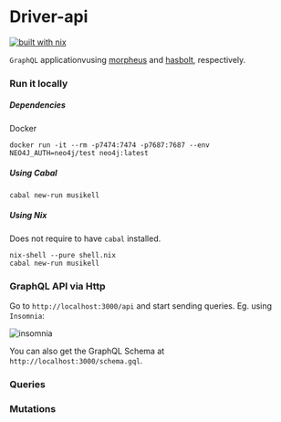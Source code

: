 Driver-api
========

[![built with nix](https://builtwithnix.org/badge.svg)](https://builtwithnix.org)

`GraphQL` applicationvusing [morpheus](https://morpheusgraphql.com/) and [hasbolt](https://hackage.haskell.org/package/hasbolt), respectively.


### Run it locally

##### Dependencies

Docker

```
docker run -it --rm -p7474:7474 -p7687:7687 --env NEO4J_AUTH=neo4j/test neo4j:latest
```

##### Using Cabal

```
cabal new-run musikell
```

##### Using Nix

Does not require to have `cabal` installed.

```
nix-shell --pure shell.nix
cabal new-run musikell
```

### GraphQL API via Http

Go to `http://localhost:3000/api` and start sending queries. Eg. using `Insomnia`:

![insomnia](insomnia.png)

You can also get the GraphQL Schema at `http://localhost:3000/schema.gql`.

### Queries

### Mutations

